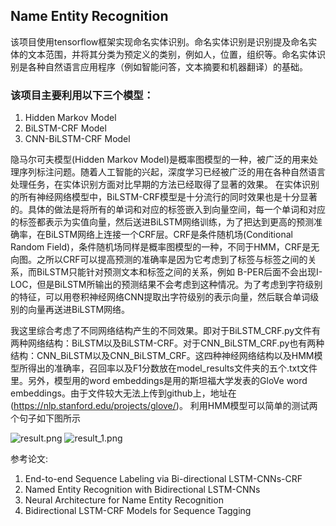 ## Name Entity Recognition

该项目使用tensorflow框架实现命名实体识别。命名实体识别是识别提及命名实体的文本范围，并将其分类为预定义的类别，例如人，位置，组织等。命名实体识别是各种自然语言应用程序（例如智能问答，文本摘要和机器翻译）的基础。

### 该项目主要利用以下三个模型：

1. Hidden Markov Model
2. BiLSTM-CRF Model
3. CNN-BiLSTM-CRF Model

隐马尔可夫模型(Hidden Markov Model)是概率图模型的一种，被广泛的用来处理序列标注问题。随着人工智能的兴起，深度学习已经被广泛的用在各种自然语言处理任务，在实体识别方面对比早期的方法已经取得了显著的效果。
在实体识别的所有神经网络模型中，BiLSTM-CRF模型是十分流行的同时效果也是十分显著的。具体的做法是将所有的单词和对应的标签嵌入到向量空间，每一个单词和对应的标签都表示为实值向量，然后送进BiLSTM网络训练，为了把达到更高的预测准确率，在BiLSTM网络上连接一个CRF层。CRF是条件随机场(Conditional Random Field)，条件随机场同样是概率图模型的一种，不同于HMM，CRF是无向图。之所以CRF可以提高预测的准确率是因为它考虑到了标签与标签之间的关系，而BiLSTM只能针对预测文本和标签之间的关系，例如 B-PER后面不会出现I-LOC，但是BiLSTM所输出的预测结果不会考虑到这种情况。为了考虑到字符级别的特征，可以用卷积神经网络CNN提取出字符级别的表示向量，然后联合单词级别的向量再送进BiLSTM网络。

我这里综合考虑了不同网络结构产生的不同效果。即对于BiLSTM_CRF.py文件有两种网络结构：BiLSTM以及BiLSTM-CRF。对于CNN_BiLSTM_CRF.py也有两种结构：CNN_BiLSTM以及CNN_BiLSTM_CRF。这四种神经网络结构以及HMM模型所得出的准确率，召回率以及F1分数放在model_results文件夹的五个.txt文件里。另外，模型用的word embeddings是用的斯坦福大学发表的GloVe word embeddings。由于文件较大无法上传到github上，地址在(https://nlp.stanford.edu/projects/glove/)。
利用HMM模型可以简单的测试两个句子如下图所示

![result.png](https://i.loli.net/2019/11/10/3Upsy2wbRNLtxmD.png)  ![result_1.png](https://i.loli.net/2019/11/10/xGzucS84VONg2ZL.png)

参考论文:

1. End-to-end Sequence Labeling via Bi-directional LSTM-CNNs-CRF
2. Named Entity Recognition with Bidirectional LSTM-CNNs
3. Neural Architecture for Name Entity Recognition
4. Bidirectional LSTM-CRF Models for Sequence Tagging